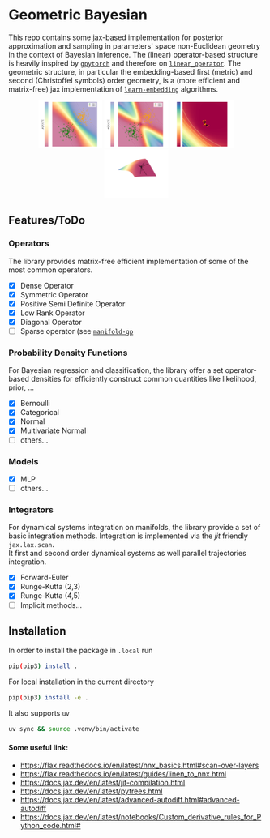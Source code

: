 # Geometric Bayesian
This repo contains some jax-based implementation for posterior approximation and sampling in parameters' space non-Euclidean geometry in the context of Bayesian inference.
The (linear) operator-based structure is heavily inspired by [`gpytorch`](https://github.com/cornellius-gp/gpytorch) and therefore on [`linear_operator`](https://github.com/cornellius-gp/linear_operator).
The geometric structure, in particular the embedding-based first (metric) and second (Christoffel symbols) order geometry, is a (more efficient and matrix-free) jax implementation of [`learn-embedding`](https://github.com/nash169/learn-embedding) algorithms.

<p align="center">
  <img width="25%" src="media/pred_mean.png">
  <img width="25%" src="media/pred_std.png">
  <img width="25%" src="media/posterior_samples.png">
  <img width="25%" src="media/geodesic_integration.png">
</p>

<p align="center">
</p>

## Features/ToDo
### Operators
The library provides matrix-free efficient implementation of some of the most common operators.
 - [x] Dense Operator
 - [x] Symmetric Operator
 - [x] Positive Semi Definite Operator
 - [x] Low Rank Operator
 - [x] Diagonal Operator
 - [ ] Sparse operator (see [`manifold-gp`](https://github.com/nash169/manifold-gp)

### Probability Density Functions
For Bayesian regression and classification, the library offer a set operator-based densities for efficiently construct common quantities like likelihood, prior, ...
 - [x] Bernoulli
 - [x] Categorical
 - [x] Normal
 - [x] Multivariate Normal
 - [ ] others...

### Models
 - [x] MLP
 - [ ] others...

### Integrators
For dynamical systems integration on manifolds, the library provide a set of basic integration methods.
Integration is implemented via the *jit* friendly `jax.lax.scan`.  
It first and second order dynamical systems as well parallel trajectories integration.
 - [x] Forward-Euler
 - [x] Runge-Kutta (2,3)
 - [x] Runge-Kutta (4,5)
 - [ ] Implicit methods...

## Installation
In order to install the package in `.local` run
```sh
pip(pip3) install .
```
For local installation in the current directory
```sh
pip(pip3) install -e .
```
It also supports `uv`
```sh
uv sync && source .venv/bin/activate
```

#### Some useful link:
 - https://flax.readthedocs.io/en/latest/nnx_basics.html#scan-over-layers
 - https://flax.readthedocs.io/en/latest/guides/linen_to_nnx.html
 - https://docs.jax.dev/en/latest/jit-compilation.html
 - https://docs.jax.dev/en/latest/pytrees.html
 - https://docs.jax.dev/en/latest/advanced-autodiff.html#advanced-autodiff
 - https://docs.jax.dev/en/latest/notebooks/Custom_derivative_rules_for_Python_code.html#
